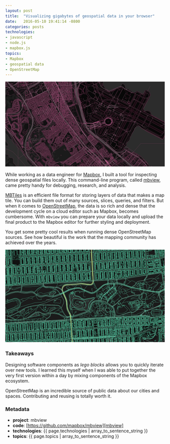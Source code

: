 ```yaml
---
layout: post
title:  "Visualizing gigabytes of geospatial data in your browser"
date:   2016-05-10 19:41:14 -0800
categories: posts
technologies:
- javascript
- node.js
- mapbox.js
topics:
- Mapbox
- geospatial data
- OpenStreetMap
---
```


![visualizing geospatial data](/public/img/mbview-1.jpg)

While working as a data engineer for [Mapbox](https://www.mapbox.com/), I built a tool for inspecting dense geospatial files locally. This command-line program, called [mbview][mbview], came pretty handy for debugging, research, and analysis.

[MBTiles](https://docs.mapbox.com/help/glossary/mbtiles/) is an efficient file format for storing layers of data that makes a map tile. You can build them out of many sources, slices, queries, and filters. But when it comes to [OpenStreetMap][OSM], the data is so rich and dense that the development cycle on a cloud editor such as Mapbox, becomes cumbersome. With `mbview` you can prepare your data locally and upload the final product to the Mapbox editor for further styling and deployment.

You get some pretty cool results when running dense OpenStreetMap sources. See how beautiful is the work that the mapping
community has achieved over the years.

![rich and dense](/public/img/mbview-2.jpg)

### Takeaways

Designing software components as _lego blocks_ allows you to quickly iterate over new tools. I learned this myself when I was able to put together the very first version within a day by mixing components of the Mapbox ecosystem.

OpenStreetMap is an incredible source of public data about our cities and spaces. Contributing and reusing is totally worth it.

### Metadata

- **project**: mbview
- **code**: [https://github.com/mapbox/mbview][mbview]
- **technologies**: {{ page.technologies | array_to_sentence_string }}
- **topics**: {{ page.topics | array_to_sentence_string }}

[OSM]: https://www.openstreetmap.org/
[mbview]: https://github.com/mapbox/mbview
